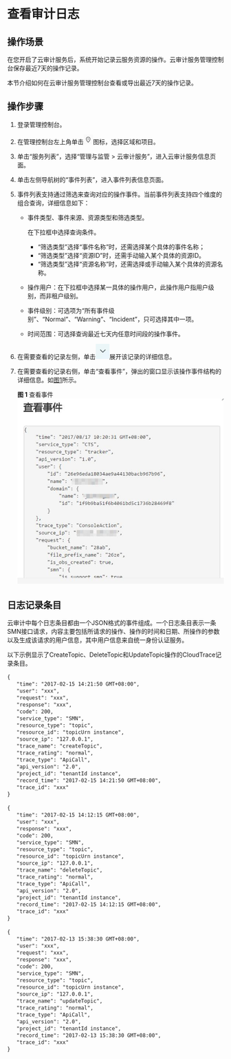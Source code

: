 # 查看审计日志<a name="smn_ug_0013"></a>

## 操作场景<a name="section1777133931415"></a>

在您开启了云审计服务后，系统开始记录云服务资源的操作。云审计服务管理控制台保存最近7天的操作记录。

本节介绍如何在云审计服务管理控制台查看或导出最近7天的操作记录。

## 操作步骤<a name="section105271416141516"></a>

1.  登录管理控制台。
2.  在管理控制台左上角单击![](figures/icon-region.png)图标，选择区域和项目。
3.  单击“服务列表”，选择“管理与监管 \> 云审计服务”，进入云审计服务信息页面。
4.  单击左侧导航树的“事件列表”，进入事件列表信息页面。
5.  事件列表支持通过筛选来查询对应的操作事件。当前事件列表支持四个维度的组合查询，详细信息如下：

    -   事件类型、事件来源、资源类型和筛选类型。

        在下拉框中选择查询条件。

        -   “筛选类型”选择“事件名称”时，还需选择某个具体的事件名称；
        -   “筛选类型”选择“资源ID”时，还需手动输入某个具体的资源ID。
        -   “筛选类型”选择“资源名称”时，还需选择或手动输入某个具体的资源名称。

    -   操作用户：在下拉框中选择某一具体的操作用户，此操作用户指用户级别，而非租户级别。
    -   事件级别：可选项为“所有事件级别”、“Normal”、“Warning”、“Incident”，只可选择其中一项。
    -   时间范围：可选择查询最近七天内任意时间段的操作事件。

6.  在需要查看的记录左侧，单击![](figures/icon-dropdown.jpg)展开该记录的详细信息。
7.  在需要查看的记录右侧，单击“查看事件”，弹出的窗口显示该操作事件结构的详细信息。如[图1](#fig75757256213)所示。

    **图 1**  查看事件<a name="fig75757256213"></a>  
    ![](figures/查看事件.jpg "查看事件")


## 日志记录条目<a name="section54032088155336"></a>

云审计中每个日志条目都由一个JSON格式的事件组成。一个日志条目表示一条SMN接口请求，内容主要包括所请求的操作、操作的时间和日期、所操作的参数以及生成该请求的用户信息，其中用户信息来自统一身份认证服务。

以下示例显示了CreateTopic、DeleteTopic和UpdateTopic操作的CloudTrace记录条目。

```
{
   "time": "2017-02-15 14:21:50 GMT+08:00",
   "user": "xxx",
   "request": "xxx",
   "response": "xxx",
   "code": 200,
   "service_type": "SMN",
   "resource_type": "topic",
   "resource_id": "topicUrn instance",
   "source_ip": "127.0.0.1",
   "trace_name": "createTopic",
   "trace_rating": "normal",
   "trace_type": "ApiCall",
   "api_version": "2.0",
   "project_id": "tenantId instance",
   "record_time": "2017-02-15 14:21:50 GMT+08:00",
   "trace_id": "xxx"
}

{
   "time": "2017-02-15 14:12:15 GMT+08:00",
   "user": "xxx",
   "response": "xxx",
   "code": 200,
   "service_type": "SMN",
   "resource_type": "topic",
   "resource_id": "topicUrn instance",
   "source_ip": "127.0.0.1",
   "trace_name": "deleteTopic",
   "trace_rating": "normal",
   "trace_type": "ApiCall",
   "api_version": "2.0",
   "project_id": "tenantId instance",
   "record_time": "2017-02-15 14:12:15 GMT+08:00",
   "trace_id": "xxx"
}

{
   "time": "2017-02-13 15:38:30 GMT+08:00",
   "user": "xxx",
   "request": "xxx",
   "response": "xxx",
   "code": 200,
   "service_type": "SMN",
   "resource_type": "topic",
   "resource_id": "topicUrn instance",
   "source_ip": "127.0.0.1",
   "trace_name": "updateTopic",
   "trace_rating": "normal",
   "trace_type": "ApiCall",
   "api_version": "2.0",
   "project_id": "tenantId instance",
   "record_time": "2017-02-13 15:38:30 GMT+08:00",
   "trace_id": "xxx"
}
```

